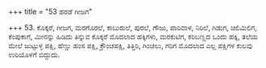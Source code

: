 +++
title = "53 ಹರಡೆ ಗೀಜಗ"

+++
53. ಕೊಕ್ಕರೆ, ಗೀಜಗ, ಮರಗೊರಲೆ, ಕಾಬುರುಲೆ, ಪುರಲೆ, ಗೌಜು, ಪಾರಿವಾಳ, ನಿರಿಲೆ, ಗಿಡುಗ, ಚಿಲಿಮಿಲಿಗ, ಕೆಂಪುಕಾಗೆ, ಮೀನನ್ನು ಹಿಡಿದು ತಿನ್ನುವ ಕೊಕ್ಕರೆ ಮೊದಲಾದ ಹಕ್ಕಿಗಳು, ಮರಕುಟಿಗ, ಕರಿಬಣ್ಣದ ಒಂದು ಹಕ್ಕಿ, ತಲೆಯ ಮೇಲೆ ಜುಟ್ಟುಳ್ಳ ಪಕ್ಷಿ, ಹೆಣ್ಣು ಹಂಸ ಪಕ್ಷಿ, ಕ್ರೌಂಚಪಕ್ಷಿ, ತಿತ್ತಿರಿ, ಗಿಂಚಲು, ಗರಿಗ ಮೊದಲಾದ ಎಲ್ಲ ಪಕ್ಷಿಗಳ ಕುಲವು ಉರಿಯೊಳಗೆ ಬಿದ್ದುದು.